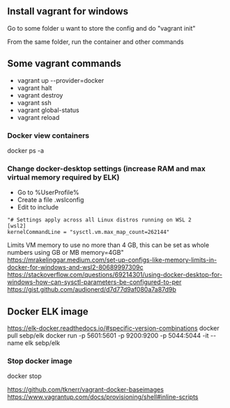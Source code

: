## Install vagrant for windows 
Go to some folder u want to store the config and do "vagrant init"

From the same folder, run the container and other commands

## Some vagrant commands
- vagrant up --provider=docker
- vagrant halt
- vagrant destroy
- vagrant ssh <name>
- vagrant global-status
- vagrant reload

### Docker view containers
docker ps -a

### Change docker-desktop settings (increase RAM and max virtual memory required by ELK)
- Go to %UserProfile%
- Create a file .wslconfig
- Edit to include 

```
"# Settings apply across all Linux distros running on WSL 2
[wsl2]
kernelCommandLine = "sysctl.vm.max_map_count=262144"
```

Limits VM memory to use no more than 4 GB, this can be set as whole numbers using GB or MB
memory=4GB"
https://mrakelinggar.medium.com/set-up-configs-like-memory-limits-in-docker-for-windows-and-wsl2-80689997309c
https://stackoverflow.com/questions/69214301/using-docker-desktop-for-windows-how-can-sysctl-parameters-be-configured-to-per
https://gist.github.com/audionerd/d7d77d9af080a7a87d9b

## Docker ELK image
https://elk-docker.readthedocs.io/#specific-version-combinations 
docker pull sebp/elk
docker run -p 5601:5601 -p 9200:9200 -p 5044:5044 -it --name elk sebp/elk


### Stop docker image
docker stop <container name>

https://github.com/tknerr/vagrant-docker-baseimages
https://www.vagrantup.com/docs/provisioning/shell#inline-scripts
